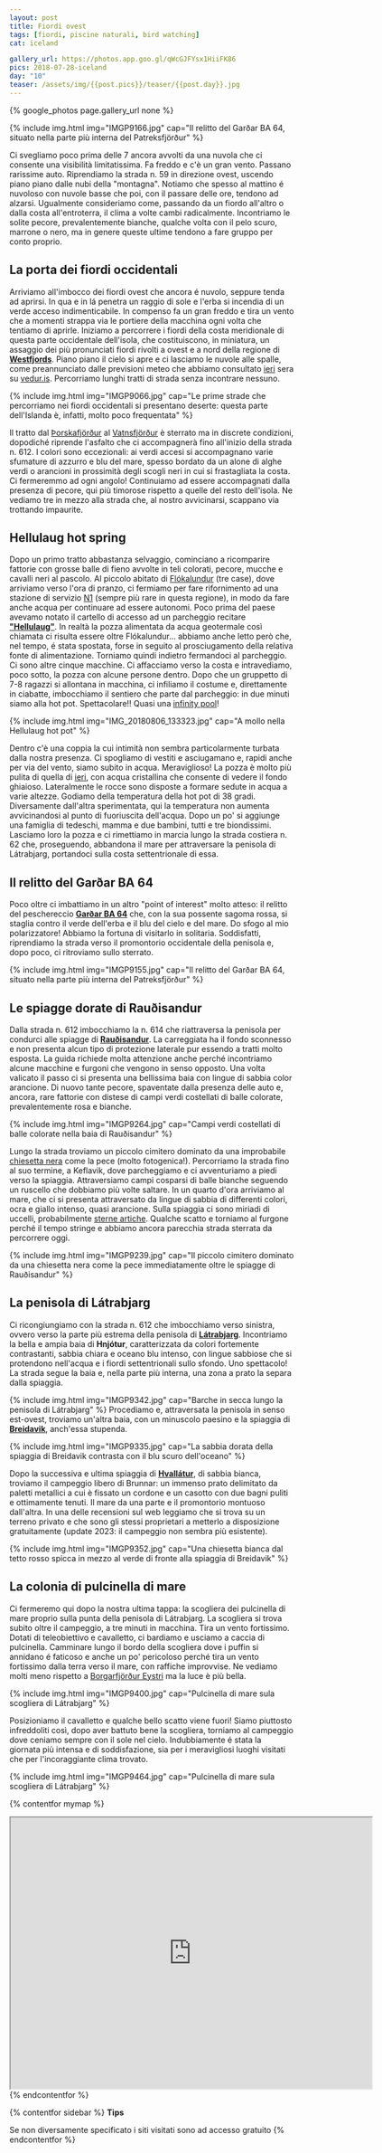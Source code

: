 ```yaml
---
layout: post
title: Fiordi ovest
tags: [fiordi, piscine naturali, bird watching]
cat: iceland

gallery_url: https://photos.app.goo.gl/qWcGJFYsx1HiiFK86
pics: 2018-07-28-iceland
day: "10"
teaser: /assets/img/{{post.pics}}/teaser/{{post.day}}.jpg
---
```


{% google_photos page.gallery_url none %}

{% include img.html img="IMGP9166.jpg" cap="Il relitto del Garðar BA 64, situato nella parte più interna del Patreksfjörður" %}

Ci svegliamo poco prima delle 7 ancora avvolti da una nuvola che ci consente una visibilità limitatissima. Fa freddo e c'è un gran vento. Passano rarissime auto. Riprendiamo la strada n. 59 in direzione ovest, uscendo piano piano dalle nubi della "montagna". Notiamo che spesso al mattino é nuvoloso con nuvole basse che poi, con il passare delle ore, tendono ad alzarsi. Ugualmente consideriamo come, passando da un fiordo all'altro o dalla costa all'entroterra, il clima a volte cambi radicalmente. Incontriamo le solite pecore, prevalentemente bianche, qualche volta con il pelo scuro, marrone o nero, ma in genere queste ultime tendono a fare gruppo per conto proprio.
## La porta dei fiordi occidentali

Arriviamo all'imbocco dei fiordi ovest che ancora é nuvolo, seppure tenda ad aprirsi. In qua e in lá penetra un raggio di sole e l'erba si incendia di un verde acceso indimenticabile. In compenso fa un gran freddo e tira un vento che a momenti strappa via le portiere della macchina ogni volta che tentiamo di aprirle. Iniziamo a percorrere i fiordi della costa meridionale di questa parte occidentale dell'isola, che costituiscono, in miniatura, un assaggio dei più pronunciati fiordi rivolti a ovest e a nord della regione di [**Westfjords**](https://www.westfjords.is/). Piano piano il cielo si apre e ci lasciamo le nuvole alle spalle, come preannunciato dalle previsioni meteo che abbiamo consultato [ieri](https://www.van42.com/2018/08/05/iceland_09-fiordi-nord.html) sera su [vedur.is](https://vedur.is/). Percorriamo lunghi tratti di strada senza incontrare nessuno.

{% include img.html img="IMGP9066.jpg" cap="Le prime strade che percorriamo nei fiordi occidentali si presentano deserte: questa parte dell'Islanda è, infatti, molto poco frequentata" %}

Il tratto dal [Þorskafjörður](https://it.wikipedia.org/wiki/%C3%9Eorskafj%C3%B6r%C3%B0ur) al [Vatnsfjörður](https://www.westfjords.is/en/destinations/nature-reserves/nature-reserve-in-vatnsfjordur) è sterrato ma in discrete condizioni, dopodiché riprende l'asfalto che ci accompagnerà fino all'inizio della strada n. 612. I colori sono eccezionali: ai verdi accesi si accompagnano varie sfumature di azzurro e blu del mare, spesso bordato da un alone di alghe verdi o arancioni in prossimità degli scogli neri in cui si frastagliata la costa. Ci fermeremmo ad ogni angolo! Continuiamo ad essere accompagnati dalla presenza di pecore, qui più timorose rispetto a quelle del resto dell'isola. Ne vediamo tre in mezzo alla strada che, al nostro avvicinarsi, scappano via trottando impaurite.


## Hellulaug hot spring

Dopo un primo tratto abbastanza selvaggio, cominciano a ricomparire fattorie con grosse balle di fieno avvolte in teli colorati, pecore, mucche e cavalli neri al pascolo. Al piccolo abitato di [Flókalundur](https://www.westfjords.is/en/place/flokalundur) (tre case), dove arriviamo verso l'ora di pranzo, ci fermiamo per fare rifornimento ad una stazione di servizio [N1](https://www.n1.is/en) (sempre più rare in questa regione), in modo da fare anche acqua per continuare ad essere autonomi. Poco prima del paese avevamo notato il cartello di accesso ad un parcheggio recitare [**"Hellulaug"**](https://www.westfjords.is/en/place/hellulaug). In realtà la pozza alimentata da acqua geotermale così chiamata ci risulta essere oltre Flókalundur... abbiamo anche letto però che, nel tempo, é stata spostata, forse in seguito al prosciugamento della relativa fonte di alimentazione. Torniamo quindi indietro fermandoci al parcheggio. Ci sono altre cinque macchine. Ci affacciamo verso la costa e intravediamo, poco sotto, la pozza con alcune persone dentro. Dopo che un gruppetto di 7-8 ragazzi si allontana in macchina, ci infiliamo il costume e, direttamente in ciabatte, imbocchiamo il sentiero che parte dal parcheggio: in due minuti siamo alla hot pot. Spettacolare!! Quasi una [infinity pool](https://en.wikipedia.org/wiki/Infinity_pool)!

{% include img.html img="IMG_20180806_133323.jpg" cap="A mollo nella Hellulaug hot pot" %}

Dentro c'è una coppia la cui intimità non sembra particolarmente turbata dalla nostra presenza. Ci spogliamo di vestiti e asciugamano e, rapidi anche per via del vento, siamo subito in acqua. Meraviglioso! La pozza è molto più pulita di quella di [ieri](https://www.van42.com/2018/08/05/iceland_09-fiordi-nord.html), con acqua cristallina che consente di vedere il fondo ghiaioso. Lateralmente le rocce sono disposte a formare sedute in acqua a varie altezze. Godiamo della temperatura della hot pot di 38 gradi. Diversamente dall'altra sperimentata, qui la temperatura non aumenta avvicinandosi al punto di fuoriuscita dell'acqua. Dopo un po' si aggiunge una famiglia di tedeschi, mamma e due bambini, tutti e tre biondissimi. Lasciamo loro la pozza e ci rimettiamo in marcia lungo la strada costiera n. 62 che, proseguendo, abbandona il mare per attraversare la penisola di Látrabjarg, portandoci sulla costa settentrionale di essa.

## Il relitto del Garðar BA 64

Poco oltre ci imbattiamo in un altro "point of interest" molto atteso: il relitto del peschereccio [**Garðar BA 64**](https://icelandtravelguide.is/locations/gardar-ba-64/) che, con la sua possente sagoma rossa, si staglia contro il verde dell'erba e il blu del cielo e del mare. Do sfogo al mio polarizzatore! Abbiamo la fortuna di visitarlo in solitaria. Soddisfatti, riprendiamo la strada verso il promontorio occidentale della penisola e, dopo poco, ci ritroviamo sullo sterrato.

{% include img.html img="IMGP9155.jpg" cap="Il relitto del Garðar BA 64, situato nella parte più interna del Patreksfjörður" %}

## Le spiagge dorate di Rauðisandur

Dalla strada n. 612 imbocchiamo la n. 614 che riattraversa la penisola per condurci alle spiagge di [**Rauðisandur**](https://icelandtravelguide.is/locations/raudisandur/). La carreggiata ha il fondo sconnesso e non presenta alcun tipo di protezione laterale pur essendo a tratti molto esposta. La guida richiede molta attenzione anche perché incontriamo alcune macchine e furgoni che vengono in senso opposto. Una volta valicato il passo ci si presenta una bellissima baia con lingue di sabbia color arancione. Di nuovo tante pecore, spaventate dalla presenza delle auto e, ancora, rare fattorie con distese di campi verdi costellati di balle colorate, prevalentemente rosa e bianche.

{% include img.html img="IMGP9264.jpg" cap="Campi verdi costellati di balle colorate nella baia di Rauðisandur" %}

Lungo la strada troviamo un piccolo cimitero dominato da una improbabile [chiesetta nera](https://nat.is/raudasandur-church/) come la pece (molto fotogenica!). Percorriamo la strada fino al suo termine, a Keflavik, dove parcheggiamo e ci avventuriamo a piedi verso la spiaggia. Attraversiamo campi cosparsi di balle bianche seguendo un ruscello che dobbiamo più volte saltare. In un quarto d'ora arriviamo al mare, che ci si presenta attraversato da lingue di sabbia di differenti colori, ocra e giallo intenso, quasi arancione. Sulla spiaggia ci sono miriadi di uccelli, probabilmente [sterne artiche](https://it.wikipedia.org/wiki/Sterna_paradisaea). Qualche scatto e torniamo al furgone perché il tempo stringe e abbiamo ancora parecchia strada sterrata da percorrere oggi. 

{% include img.html img="IMGP9239.jpg" cap="Il piccolo cimitero dominato da una chiesetta nera come la pece immediatamente oltre le spiagge di Rauðisandur" %}

## La penisola di Látrabjarg

Ci ricongiungiamo con la strada n. 612 che imbocchiamo verso sinistra, ovvero verso la parte più estrema della penisola di [**Látrabjarg**](https://www.introducingiceland.com/latrabjarg). Incontriamo la bella e ampia baia di **Hnjótur**, caratterizzata da colori fortemente contrastanti, sabbia chiara e oceano blu intenso, con lingue sabbiose che si protendono nell'acqua e i fiordi settentrionali sullo sfondo. Uno spettacolo! La strada segue la baia e, nella parte più interna, una zona a prato la separa dalla spiaggia.

{% include img.html img="IMGP9342.jpg" cap="Barche in secca lungo la penisola di Látrabjarg" %}
Procediamo e, attraversata la penisola in senso est-ovest, troviamo un'altra baia, con un minuscolo paesino e la spiaggia di [**Breidavik**](https://www.westfjords.is/en/place/breidavik), anch'essa stupenda.

{% include img.html img="IMGP9335.jpg" cap="La sabbia dorata della spiaggia di Breidavik contrasta con il blu scuro dell'oceano" %}

Dopo la successiva e ultima spiaggia di [**Hvallátur**](https://is.nat.is/hvallatur-utivikur/), di sabbia bianca, troviamo il campeggio libero di Brunnar: un immenso prato delimitato da paletti metallici a cui è fissato un cordone e un casotto con due bagni puliti e ottimamente tenuti. Il mare da una parte e il promontorio montuoso dall'altra. In una delle recensioni sul web leggiamo che si trova su un terreno privato e che sono gli stessi proprietari a metterlo a disposizione gratuitamente (update 2023: il campeggio non sembra più esistente).

{% include img.html img="IMGP9352.jpg" cap="Una chiesetta bianca dal tetto rosso spicca in mezzo al verde di fronte alla spiaggia di Breidavik" %}

## La colonia di pulcinella di mare  

Ci fermeremo qui dopo la nostra ultima tappa: la scogliera dei pulcinella di mare proprio sulla punta della penisola di Látrabjarg. La scogliera si trova subito oltre il campeggio, a tre minuti in macchina. Tira un vento fortissimo. Dotati di teleobiettivo e cavalletto, ci bardiamo e usciamo a caccia di pulcinella. Camminare lungo il bordo della scogliera dove i puffin si annidano é faticoso e anche un po' pericoloso perché tira un vento fortissimo dalla terra verso il mare, con raffiche improvvise. Ne vediamo molti meno rispetto a [Borgarfjörður Eystri](https://www.van42.com/2018/08/03/iceland_07-fiordi-est.html) ma la luce è più bella.

{% include img.html img="IMGP9400.jpg" cap="Pulcinella di mare sula scogliera di Látrabjarg" %}


Posizioniamo il cavalletto e qualche bello scatto viene fuori! Siamo piuttosto infreddoliti così, dopo aver battuto bene la scogliera, torniamo al campeggio dove ceniamo sempre con il sole nel cielo. Indubbiamente é stata la giornata più intensa e di soddisfazione, sia per i meravigliosi luoghi visitati che per l'incoraggiante clima trovato.

{% include img.html img="IMGP9464.jpg" cap="Pulcinella di mare sula scogliera di Látrabjarg" %}


{% contentfor mymap %}
<iframe src="https://www.google.com/maps/d/embed?mid=1M56ouqtIuH8xeZwWfzEBI0dAhwqNcmlB&ehbc=2E312F" width="640" height="480"></iframe>
{% endcontentfor %}

{% contentfor sidebar %}
**Tips**  

Se non diversamente specificato i siti visitati sono ad accesso gratuito
{% endcontentfor %}